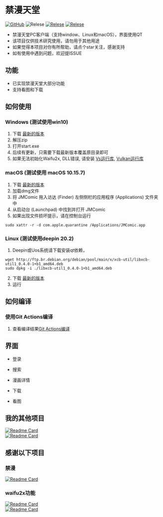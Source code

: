 # 禁漫天堂

[![GitHub](https://img.shields.io/github/license/tonquer/JMComic-qt)](https://raw.githubusercontent.com/tonquer/picacg-windows/master/LICENSE.txt)
![Relese](https://img.shields.io/badge/Python-3.7.9%2B-brightgreen)
[![Relese](https://img.shields.io/github/v/release/tonquer/JMComic-qt)](https://github.com/tonquer/JMComic-qt/releases)
[![Relese](https://img.shields.io/github/downloads/tonquer/JMComic-qt/total.svg)](https://github.com/tonquer/JMComic-qt/releases)

- 禁漫天堂PC客户端（支持window、Linux和macOS），界面使用QT
- 该项目仅供技术研究使用，请勿用于其他用途
- 如果觉得本项目对你有所帮助，请点个star关注，感谢支持
- 如有使用中遇到问题，欢迎提ISSUE

## 功能
- 已实现禁漫天堂大部分功能
- 支持看图和下载

## 如何使用
  ### Windows (测试使用win10)
  1. 下载 [最新的版本](https://github.com/tonquer/JMComic-qt/releases)
  2. 解压zip
  3. 打开start.exe
  4. 后续有更新，只需要下载最新版本覆盖原目录即可
  5. 如果无法初始化Waifu2x, DLL错误, 请安装 [Vs运行库](https://download.visualstudio.microsoft.com/download/pr/366c0fb9-fe05-4b58-949a-5bc36e50e370/015EDD4E5D36E053B23A01ADB77A2B12444D3FB6ECCEFE23E3A8CD6388616A16/VC_redist.x64.exe), [Vulkan运行库](https://sdk.lunarg.com/sdk/download/1.3.239.0/windows/VulkanRT-1.3.239.0-Installer.exe)

  ### macOS (测试使用 macOS 10.15.7)
  1. 下载 [最新的版本](https://github.com/tonquer/JMComic-qt/releases)
  2. 加载dmg文件
  3. 将 JMComic 拖入访达 (Finder) 左侧侧栏的应用程序 (Applications) 文件夹中
  4. 从启动台 (Launchpad) 中找到并打开 JMComic
  5. 如果出现文件损坏提示，请在控制台运行 
  ```
  sudo xattr -r -d com.apple.quarantine /Applications/JMComic.app
  ```
  
  ### Linux (测试使用deepin 20.2)
  1. Deepin或Uos系统请下载安装qt依赖， 
  ```
  wget http://ftp.br.debian.org/debian/pool/main/x/xcb-util/libxcb-util1_0.4.0-1+b1_amd64.deb
  sudo dpkg -i ./libxcb-util1_0.4.0-1+b1_amd64.deb
  ```
  2. 下载 [最新的版本](https://github.com/tonquer/JMComic-qt/releases)
  3. 运行

## 如何编译
  ### 使用Git Actions编译
  1. 查看编译结果[Git Actions编译](https://github.com/tonquer/JMComic-qt/actions) 
 
## 界面

* 登录

* 搜索

* 漫画详情

* 下载

* 看图

## 我的其他项目
 [![Readme Card](https://github-readme-stats.vercel.app/api/pin/?username=tonquer&repo=picacg-qt)](https://github.com/tonquer/picacg-qt)  
 [![Readme Card](https://github-readme-stats.vercel.app/api/pin/?username=tonquer&repo=ehentai-qt)](https://github.com/tonquer/ehentai-qt) 
 
## 感谢以下项目
  ### 禁漫
   [![Readme Card](https://github-readme-stats.vercel.app/api/pin/?username=Sexypanda8888&repo=18comic-)](https://github.com/Sexypanda8888/18comic-)  
  ### waifu2x功能
   [![Readme Card](https://github-readme-stats.vercel.app/api/pin/?username=nihui&repo=waifu2x-ncnn-vulkan)](https://github.com/nagadomi/waifu2x-ncnn-vulkan)  
   [![Readme Card](https://github-readme-stats.vercel.app/api/pin/?username=tonquer&repo=waifu2x-vulkan)](https://github.com/tonquer/waifu2x-vulkan)  
